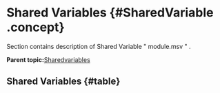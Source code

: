 # Shared Variables {#SharedVariable .concept}

Section contains description of Shared Variable " module.msv " .

**Parent topic:**[Sharedvariables](../../../projects/com.odido-rfp-demo.application_1.0.0_ear/common/sharedvariable.md)

## Shared Variables {#table}

